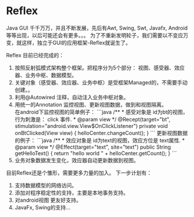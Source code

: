 ﻿# Reflex
Java GUI 千千万万，并且不断发展，先后有Awt, Swing, Swt, Javafx, Android等等出现，以后可能还会有更多。。。
为了不重新发明轮子，我们需要以不变应万变，就这样，独立于GUI的应用框架-Reflex就诞生了。


Reflex 目前已经完成的：
<ol>
<li>按照反射弧模式架构整个框架。把程序分为5个部分： 视图、感受器、效应器、业务中枢、数据模型。</li>
<li>关键对象（感受器、效应器、业务中枢）是受框架Managed的，不需要手动创建。。</li>
<li>利用@Autowired 注释，自动注入业务中枢对象。</li>
<li>用统一的Annotation 监控视图、更新视图数据，做到和视图隔离。</li>
   在android下监控视图的简单例子：
   ```java
     /**
     * 感受对象是  id为bt的视图，行为刺激是： click 事件.
     * @param view
     */
    @Recept(target="bt", stimulation="android.view.View$OnClickListener")
    private void onBtClicked(View view)
    {
        helloCenter.changeCount();
    }
  ```
    更新视图数据的例子：
   ```java
    /**
     * 效应对象是  id为text的视图，效应方位是 text属性.
     * @param view
     */
    @Effect(target="text", site="text")
    public String getHelloText()
    {
        return "hello world " + helloCenter.getCount();
    }
    ```
<li>业务对象数据发生变化，效应器自动更新数据到视图。</li>
</ol>

目前Reflex还是个雏形，需要更多力量的加入。 下一步计划有：
<ol>
<li>支持数据模型的网络访问。</li>
<li>添加对程序稳定性的支持，主要是本地事务支持。</li>
<li>对android视图 更友好支持。</li>
<li>JavaFx, Swing的支持...</li>
</ol>
